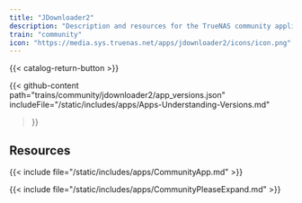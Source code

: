 ```yaml
---
title: "JDownloader2"
description: "Description and resources for the TrueNAS community application called JDownloader2."
train: "community"
icon: "https://media.sys.truenas.net/apps/jdownloader2/icons/icon.png"
---
```


{{< catalog-return-button >}}

{{< github-content 
    path="trains/community/jdownloader2/app_versions.json"
	includeFile="/static/includes/apps/Apps-Understanding-Versions.md"
>}}

## Resources

{{< include file="/static/includes/apps/CommunityApp.md" >}}

{{< include file="/static/includes/apps/CommunityPleaseExpand.md" >}}
